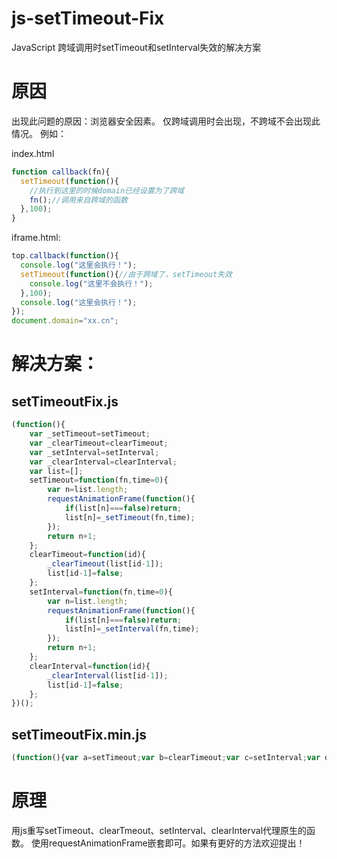 # js-setTimeout-Fix
JavaScript 跨域调用时setTimeout和setInterval失效的解决方案

# 原因
出现此问题的原因：浏览器安全因素。
仅跨域调用时会出现，不跨域不会出现此情况。
例如：

index.html
```js
function callback(fn){
  setTimeout(function(){
    //执行到这里的时候domain已经设置为了跨域
    fn();//调用来自跨域的函数
  },100);
}
```

iframe.html:
```js
top.callback(function(){
  console.log("这里会执行！");
  setTimeout(function(){//由于跨域了，setTimeout失效
    console.log("这里不会执行！");
  },100);
  console.log("这里会执行！");
});
document.domain="xx.cn";
```


# 解决方案：
## setTimeoutFix.js
```js
(function(){
	var _setTimeout=setTimeout;
	var _clearTimeout=clearTimeout;
	var _setInterval=setInterval;
	var _clearInterval=clearInterval;
	var list=[];
	setTimeout=function(fn,time=0){
		var n=list.length;
		requestAnimationFrame(function(){
			if(list[n]===false)return;
			list[n]=_setTimeout(fn,time);
		});
		return n+1;
	};
	clearTimeout=function(id){
		_clearTimeout(list[id-1]);
		list[id-1]=false;
	};
	setInterval=function(fn,time=0){
		var n=list.length;
		requestAnimationFrame(function(){
			if(list[n]===false)return;
			list[n]=_setInterval(fn,time);
		});
		return n+1;
	};
	clearInterval=function(id){
		_clearInterval(list[id-1]);
		list[id-1]=false;
	};
})();
```
## setTimeoutFix.min.js
```js
(function(){var a=setTimeout;var b=clearTimeout;var c=setInterval;var d=clearInterval;var l=[];setTimeout=function(e,f){var n=l.length;requestAnimationFrame(function(){if(l[n]===!1)return;l[n]=a(e,f);});return n+1;};clearTimeout=function(g){b(l[g-1]);l[g-1]=!1;};setInterval=function(e,f){var n=l.length;requestAnimationFrame(function(){if(l[n]===!1)return;l[n]=c(e,f);});return n+1;};clearInterval=function(g){d(l[g-1]);l[g-1]=!1;};})();
```

# 原理
用js重写setTimeout、clearTmeout、setInterval、clearInterval代理原生的函数。
使用requestAnimationFrame嵌套即可。如果有更好的方法欢迎提出！
